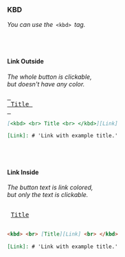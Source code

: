 ### KBD

*You can use the* `<kbd>` *tag.*

<br>
<br>

#### Link Outside

*The whole button is clickable,* <br>
*but doesn't have any color.*

[<kbd> <br> Title <br> </kbd>][Link]

```markdown
[<kbd> <br> Title <br> </kbd>][Link]
```

```markdown
[Link]: # 'Link with example title.'
```

<br> 
<br>

#### Link Inside

*The button text is link colored,* <br>
*but only the text is clickable.*


<kbd> <br> [Title][Link] <br> </kbd>

```markdown
<kbd> <br> [Title][Link] <br> </kbd>
```

```markdown
[Link]: # 'Link with example title.'
```

<br>
<br>


<!---------------------------------------------------------------------------->

[Link]: #
